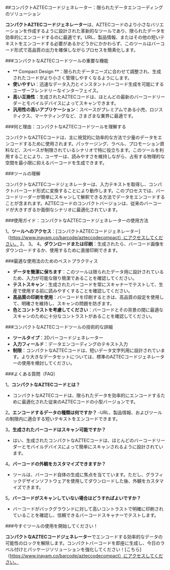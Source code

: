 ##コンパクトAZTECコードジェネレーター：限られたデータエンコーディングのソリューション

**コンパクトAZTECコードジェネレーター**は、AZTECコードのより小さなバリエーションを作成するように設計された革新的なツールであり、限られたデータを効率的にエンコードするのに最適です。URL、製品情報、またはその他の短いテキストをエンコードする必要があるかどうかにかかわらず、このツールはバーコード形式で高品質の出力を確保しながらプロセスを簡素化します。

###コンパクトなAZTECコードツールの重要な機能

-  ** Compact Design **：限られたデータニーズに合わせて調整され、生成されたコードがより小さく管理しやすくなるようにします。
-  **使いやすい**：迅速なデータ入力とインスタントバーコード生成を可能にするユーザーフレンドリーなインターフェイス。
-  **高い互換性**：生成されたAZTECコードは、ほとんどの最新のバーコードリーダーとモバイルデバイスによってスキャンできます。
-  **汎用性の高いアプリケーション**：スペースがプレミアムである小売、ロジスティクス、マーケティングなど、さまざまな業界に最適です。

###何と理由：コンパクトなAZTECコードツールを理解する

コンパクトなAZTECコードは、主に視覚的に効率的な方法で少量のデータをエンコードするために使用されます。パッケージング、ラベル、プロモーション資料など、スペースが制限されているシナリオで特に役立ちます。このツールを利用することにより、ユーザーは、読みやすさを維持しながら、占有する物理的な空間を最小限に抑えるバーコードを生成できます。

###ツールの理解

コンパクトなAZTECコードジェネレーターは、入力テキストを取得し、コンパクトバーコード形式に変換することにより動作します。このプロセスでは、バーコードリーダーが簡単にスキャンして解釈できる方法でデータをエンコードすることが含まれます。AZTECコードのコンパクトバージョンは、従来のバーコードが大きすぎるか面倒なシナリオに最適化されています。

###使用ガイド：コンパクトなAZTECコードジェネレーターの使用方法

1。**ツールへのアクセス**：[コンパクトAZTECコードジェネレーター]（https://www.inayam.co/barcode/azteccodecompact）にアクセスしてください。
2。
3。
4。**ダウンロードまたは印刷**：生成されたら、バーコード画像をダウンロードするか、使用するために直接印刷できます。

###最適な使用法のためのベストプラクティス

-  **データを簡潔に保ちます**：このツールは限られたデータ用に設計されているため、入力が可能な限り簡潔であることを確認してください。
-  **テストスキャン**：生成されたバーコードを常にスキャナーでテストして、生産で使用する前に読みやすくすることを確認してください。
-  **高品質の印刷を使用**：バーコードを印刷するときは、高品質の設定を使用して、明確さを維持し、スキャンの問題を防ぎます。
-  **色とコントラストを考慮してください**：バーコードとその背景の間に最適なスキャンのために十分なコントラストがあることを確認してください。

###コンパクトなAZTECコードツールの技術的な詳細

-  **ツールタイプ**：2Dバーコードジェネレーター
-  **入力フィールド**：データエンコーディングのテキスト入力
-  **制限**：コンパクトなAZTECコードは、短いデータ文字列用に設計されています。より大きなデータセットについては、標準のAZTECコードジェネレーターの使用を検討してください。

###よくある質問（FAQ）

1。**コンパクトなAZTECコードとは？**
- コンパクトなAZTECコードは、限られたデータを効率的にエンコードするために最適化された従来のAZTECコードの小型バージョンです。

2。**エンコードするデータの種類は何ですか？**
-URL、製品情報、およびツールの制限内に適合する短いテキストをエンコードできます。

3。**生成されたバーコードはスキャン可能ですか？**
- はい、生成されたコンパクトなAZTECコードは、ほとんどのバーコードリーダーとモバイルデバイスによって簡単にスキャンされるように設計されています。

4。**バーコードの外観をカスタマイズできますか？**
- ツールは、バーコード自体の生成に焦点を当てています。ただし、グラフィックデザインソフトウェアを使用してダウンロードした後、外観をカスタマイズできます。

5。**バーコードがスキャンしていない場合はどうすればよいですか？**
- バーコードがバックグラウンドに対して高いコントラストで明確に印刷されていることを確認し、信頼できるバーコードスキャナーでテストします。

###今すぐツールの使用を開始してください！

**コンパクトなAZTECコードジェネレーター**でエンコードする効率的なデータの可能性のロックを解除します。コンパクトバーコードを即座に生成し、今日のラベル付けとパッケージソリューションを強化してください！[こちら]（https://www.inayam.co/barcode/azteccodecompact）にアクセスしてください。
